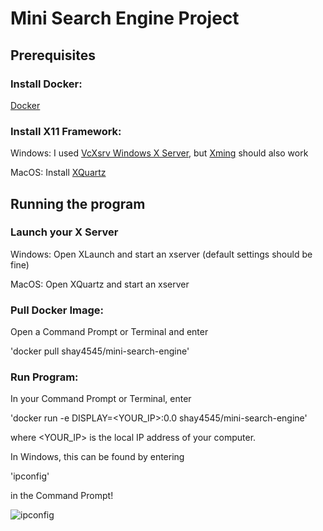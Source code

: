 # Mini Search Engine Project

## **Prerequisites**

### Install Docker:
[Docker](https://www.docker.com/products/docker-desktop)

### Install X11 Framework:
Windows: I used [VcXsrv Windows X Server](https://sourceforge.net/projects/vcxsrv/), but [Xming](https://sourceforge.net/projects/xming/) should also work

MacOS: Install [XQuartz](https://www.xquartz.org/)

## **Running the program**

### Launch your X Server
Windows: Open XLaunch and start an xserver (default settings should be fine)

MacOS: Open XQuartz and start an xserver

### Pull Docker Image:
Open a Command Prompt or Terminal and enter

'docker pull shay4545/mini-search-engine'

### Run Program:
In your Command Prompt or Terminal, enter

'docker run -e DISPLAY=<YOUR_IP>:0.0 shay4545/mini-search-engine'

where <YOUR_IP> is the local IP address of your computer. 


In Windows, this can be found by entering

'ipconfig'

in the Command Prompt!

![ipconfig](https://user-images.githubusercontent.com/71043322/139515114-f02a3718-a06a-405d-816e-9f3f3d7b4c1c.PNG)


